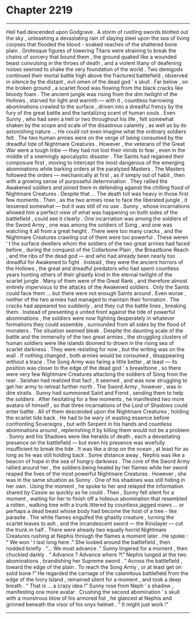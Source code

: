 
# Chapter 2219


---

Hell had descended upon Godgrave .
A storm of rustling swords blotted out the sky , unleashing a devastating rain of slaying steel upon the sea of living corpses that flooded the blood - soaked reaches of the shattered bone plain . Grotesque figures of towering Titans were straining to break the chains of sorcery that bound them , the ground quaked like a wounded beast convulsing in the throes of death , and a violent litany of deafening noises seemed to shake the very foundation of the world .
Two demigods continued their mortal battle high above the fractured battlefield , observed in silence by the distant , evil omen of the dead god ’ s skull .
Far below , on the broken ground , a scarlet flood was flowing from the black cracks like bloody foam . The ancient jungle was rising from the dim twilight of the Hollows , starved for light and warmth — with it , countless harrowing abominations crawled to the surface , driven into a dreadful frenzy by the fury of the great battle and the tantalizing scent of human souls .
Even Sunny , who had seen a hell or two throughout his life , felt somewhat shaken by the scope and scale of the disastrous calamity , as well as by its astonishing nature ...
He could not even imagine what the ordinary soldiers felt .
The two human armies were on the verge of being consumed by the dreadful tide of Nightmare Creatures .
However , the veterans of the Great War were a tough tribe — they had not lost their minds to fear , even in the middle of a seemingly apocalyptic disaster .
The Saints had regained their composure first , moving to intercept the most dangerous of the emerging abominations while barking orders at the paralyzed Masters . The Masters followed the orders — mechanically at first , as if simply out of habit , then with a growing sense of purposeful determination . They rallied the Awakened soldiers and joined them in defending against the chilling flood of Nightmare Creatures .
Despite that ...
The death toll was heavy in those first few moments . Then , as the two armies rose to face the liberated jungle , it lessened somewhat — but it was still of no use .
Sunny , whose incarnations allowed him a perfect view of what was happening on both sides of the battlefield , could see it clearly . One incarnation was among the soldiers of the Sword Army , one was among the soldiers of Song , and one was watching it all from a great height .
There were too many cracks , and the Nightmare Creatures crawling out of them were too powerful . These weren ’ t the surface dwellers whom the soldiers of the two great armies had faced before , during the conquest of the Collarbone Plain , the Breastbone Reach , and the ribs of the dead god — and who had already been nearly too dreadful for Awakened to fight .
Instead , they were the ancient horrors of the Hollows , the great and dreadful predators who had spent countless years hunting others of their ghastly kind in the eternal twilight of the scarlet jungle . Many of them were of the Great Rank , and therefore almost entirely impervious to the attacks of the Awakened soldiers . Only the Saints could face them ... but there were not enough Saints around .
Even worse , neither of the two armies had managed to maintain their formation . The cracks had appeared too suddenly , and they cut the battle lines , breaking them . Instead of presenting a united front against the tide of powerful abominations , the soldiers were now fighting desperately in whatever formations they could assemble , surrounded from all sides by the flood of monsters .
The situation seemed bleak . Despite the daunting scale of the battle and the immensity of the two great armies , the struggling clusters of human soldiers were like islands doomed to drown in the rising sea of scarlet darkness . They were resisting for now , but the writing was on the wall .
If nothing changed , both armies would be consumed , disappearing without a trace .
The Song Army was faring a little better , at least — its position was closer to the edge of the dead god ’ s breastbone , so there were very few Nightmare Creatures attacking the soldiers of Song from the rear . Seishan had realized that fact , it seemed , and was now struggling to get her army to retreat further north .
The Sword Army , however , was in dire straits .
Sunny had summoned Saint and Fiend , sending them to help the soldiers . After hesitating for a few moments , he manifested two more avatars of himself , so that three incarnations of the Lord of Shadows could enter battle . All of them descended upon the Nightmare Creatures , holding the scarlet tide back .
He had to be wary of wasting essence before confronting Sovereigns , but with Serpent in his hands and countless abominations around , replenishing it by killing them would not be a problem .
Sunny and his Shadows were like heralds of death , each a devastating presence on the battlefield — but even his presence was woefully insufficient to break the tide . It was like a drop on the ocean , at least for as long as he was still holding back .
Some distance away , Nephis was like a beacon of hope in the sea of hungry darkness . The core of the Sword Army rallied around her , the soldiers being healed by her flames while her sword reaped the lives of the most powerful Nightmare Creatures .
However , she was in the same situation as Sunny .
One of his shadows was still hiding in her own .
Using the moment , he spoke to her and relayed the information shared by Cassie as quickly as he could . Then , Sunny fell silent for a moment , waiting for her to finish off a hideous abomination that resembled a rotten , walking tree with a trunk littered by countless jagged maws ... or perhaps a dead beast whose body had become the host of a tree - like parasite .
The white flames engulfed the ghastly creature , turning the scarlet leaves to ash , and the incandescent sword — the Kinslayer — cut the trunk in half .
There were already two equally horrid Nightmare Creatures rushing at Nephis through the flames a moment later .
He spoke :
“ We won ’ t last long here .”
She looked around the battlefield , then nodded briefly .
“... We must advance .”
Sunny lingered for a moment , then chuckled darkly .
“ Advance ? Advance where ?!”
Nephis lunged at the two abominations , brandishing her Supreme sword .
“ Across the battlefield , toward the edge of the plain . To reach the Song Army , or at least get on solid bone !”
He regarded the carnage of the calamitous battlefield from the edge of the Ivory Island , remained silent for a moment , and took a deep breath .
“ That is ... a crazy idea !”
Sunny rose from Neph ’ s shadow , manifesting one more avatar .
Crushing the second abomination ’ s skull with a monstrous blow of his armored fist , he glanced at Nephis and grinned beneath the visor of his onyx helmet .
“ It might just work !”

---

